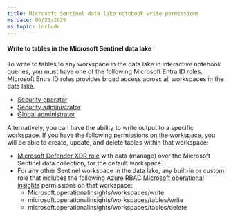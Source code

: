 ```yaml
---
title: Microsoft Sentinel data lake notebook write permissions
ms.date: 06/23/2025
ms.topic: include
---
```


#### Write to tables in the Microsoft Sentinel data lake

To write to tables to any workspace in the data lake in interactive notebook queries, you must have one of the following Microsoft Entra ID roles.  Microsoft Entra ID roles provides broad access across all workspaces in the data lake. 

+ [Security operator](/entra/identity/role-based-access-control/permissions-reference#security-operator)
+ [Security administrator](/entra/identity/role-based-access-control/permissions-reference#security-administrator)
+ [Global administrator](/entra/identity/role-based-access-control/permissions-reference#global-administrator)

Alternatively, you can have the ability to write output to a specific workspace. If you have the following permissions on the workspace, you will be able to create, update, and delete tables within that workspace:
+ [Microsoft Defender XDR role](/defender-xdr/m365d-permissions) with data (manage) over the Microsoft Sentinel data collection, for the default workspace. 
+ For any other Sentinel workspace in the data lake, any built-in or custom role that includes the following Azure RBAC  [Microsoft operational insights](/azure/role-based-access-control/permissions/monitor#microsoftoperationalinsights) permissions on that workspace: 
    + Microsoft.operationalinsights/workspaces/write
    + microsoft.operationalinsights/workspaces/tables/write
    + microsoft.operationalinsights/workspaces/tables/delete
